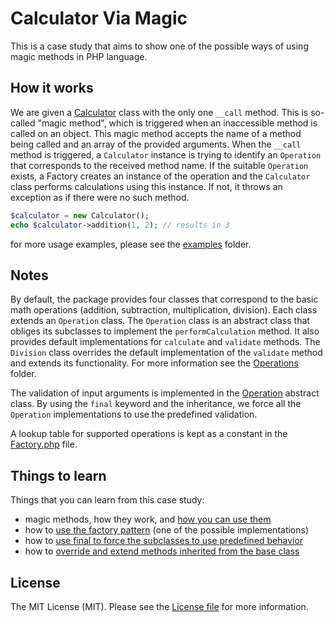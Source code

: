 # Calculator Via Magic

This is a case study that aims to show one of the possible ways of using magic methods in PHP language.


## How it works

We are given a [Calculator](src/Calculator.php) class with the only one `__call` method. This is so-called "magic method",
which is triggered when an inaccessible method is called on an object. This magic method accepts the name of a method being
called and an array of the provided arguments. When the `__call` method is triggered, a `Calculator` instance is trying
to identify an `Operation` that corresponds to the received method name. If the suitable `Operation` exists, a Factory
creates an instance of the operation and the `Calculator` class performs calculations using this instance. If not, it
throws an exception as if there were no such method.

```php
$calculator = new Calculator();
echo $calculator->addition(1, 2); // results in 3
```
for more usage examples, please see the [examples](examples/) folder.


## Notes

By default, the package provides four classes that correspond to the basic math operations (addition, subtraction,
multiplication, division). Each class extends an `Operation` class. The `Operation` class is an abstract class that
obliges its subclasses to implement the `performCalculation` method. It also provides default implementations for
`calculate` and `validate` methods. The `Division` class overrides the default implementation of the `validate` method
and extends its functionality. For more information see the [Operations](src/Operations/) folder.

The validation of input arguments is implemented in the [Operation](src/Operations/Operation.php) abstract class. By using
the `final` keyword and the inheritance, we force all the `Operation` implementations to use the predefined validation.

A lookup table for supported operations is kept as a constant in the [Factory.php](src/Operations/Factory.php) file.


## Things to learn

[//]: # (@todo don't forget to update the line numbers)
Things that you can learn from this case study:
- magic methods, how they work, and [how you can use them](src/Calculator.php#L37)
- how to [use the factory pattern](src/Operations/Factory.php) (one of the possible implementations)
- how to [use final to force the subclasses to use predefined behavior](src/Operations/Operation.php#L23)
- how to [override and extend methods inherited from the base class](src/Operations/Division.php#L28)


## License

The MIT License (MIT). Please see the [License file](LICENSE.md) for more information.
